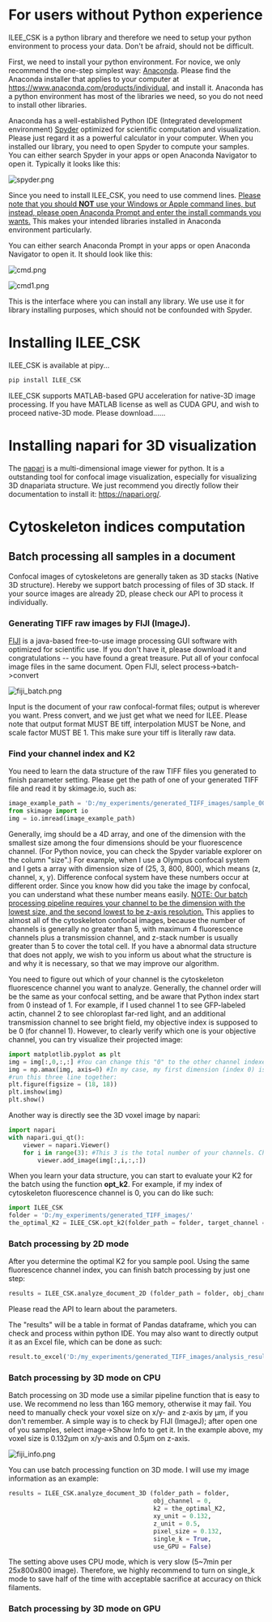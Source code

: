 # For users without Python experience

ILEE_CSK is a python library and therefore we need to setup your python environment to process your data. Don't be afraid, should not be difficult.

First, we need to install your python environment. For novice, we only recommend the one-step simplest way: [Anaconda](https://www.anaconda.com/). Please find the Anaconda installer that applies to your computer at https://www.anaconda.com/products/individual, and install it. Anaconda has a python environment has most of the libraries we need, so you do not need to install other libraries. 

Anaconda has a well-established Python IDE (Integrated development environment) [Spyder](https://www.spyder-ide.org/) optimized for scientific computation and visualization. Please just regard it as a powerful calculator in your computer. When you installed our library,  you need to open Spyder to compute your samples. You can either search Spyder in your apps or open Anaconda Navigator to open it. Typically it looks like this:

![spyder.png](https://github.com/phylars/image_host/blob/main/ILEE/spyder.png?raw=true)

Since you need to install ILEE_CSK, you need to use commend lines. <u>Please note that you should **NOT** use your Windows or Apple command lines, but instead, please open Anaconda Prompt and enter the install commands you wants.</u> This makes your intended libraries installed in Anaconda environment particularly. 

You can either search Anaconda Prompt in your apps or open Anaconda Navigator to open it. It should look like this:

![cmd.png](https://github.com/phylars/image_host/blob/main/ILEE/cmd.png?raw=true)

![cmd1.png](https://github.com/phylars/image_host/blob/main/ILEE/cmd1.png?raw=true)

This is the interface where you can install any library. We use use it for library installing purposes, which should not be confounded with Spyder.

# Installing ILEE_CSK

ILEE_CSK is available at pipy...

```sh
pip install ILEE_CSK
```

ILEE_CSK supports MATLAB-based GPU acceleration for native-3D image processing. If you have MATLAB license as well as CUDA GPU, and wish to proceed native-3D mode. Please download......

# Installing napari for 3D visualization

The [napari](https://napari.org/) is a multi-dimensional image viewer for python. It is a outstanding tool for confocal image visualization, especially for visualizing 3D dnapariata structure. We just recommend you directly follow their documentation to install it: https://napari.org/.

# Cytoskeleton indices computation

## Batch processing all samples in a document

Confocal images of cytoskeletons are generally taken as 3D stacks (Native 3D structure). Hereby we support batch processing of files of  3D stack. If your source images are already 2D, please check our API to process it individually.

### Generating TIFF raw images by FIJI (ImageJ). 

[FIJI](https://fiji.sc/) is a java-based free-to-use image processing GUI software with optimized for scientific use. If you don't have it, please download it and congratulations -- you have found a great treasure. Put all of your confocal image files in the same document. Open FIJI, select process->batch->convert

![fiji_batch.png](https://github.com/phylars/image_host/blob/main/ILEE/fiji_batch.png?raw=true)

Input is the document of your raw confocal-format files; output is wherever you want. Press convert, and we just get what we need for ILEE. Please note that output format MUST BE tiff, interpolation MUST be None, and scale factor MUST BE 1. This make sure your tiff is literally raw data. 

### Find your channel index and K2

You need to learn the data structure of the raw TIFF files you generated to finish parameter setting. Please get the path of one of your generated TIFF file and read it by skimage.io, such as:

```python
image_example_path = 'D:/my_experiments/generated_TIFF_images/sample_001.tiff'
from skimage import io
img = io.imread(image_example_path)
```

Generally, img should be a 4D array, and one of the dimension with the smallest size among the four dimensions should be your fluorescence channel. (For Python novice, you can check the Spyder variable explorer on the column "size".) For example, when I use a Olympus confocal system and I gets a array with dimension size of (25, 3, 800, 800), which means (z, channel, x, y). Difference confocal system have these numbers occur at different order. Since you know how did you take the image by confocal, you can understand what these number means easily. <u>NOTE: Our batch processing pipeline requires your channel to be the dimension with the lowest size, and the second lowest to be z-axis resolution.</u> This applies to almost all of the cytoskeleton confocal images, because the number of channels is generally no greater than 5, with maximum 4 fluorescence channels plus a transmission channel, and z-stack number is usually greater than 5 to cover the total cell. If you have a abnormal data structure that does not apply, we wish to you inform us about what the structure is and why it is necessary, so that we may improve our algorithm. 

You need to figure out which of your channel is the cytoskeleton fluorescence channel you want to analyze. Generally, the channel order will be the same as your confocal setting, and be aware that Python index start from 0 instead of 1. For example, if I used channel 1 to see GFP-labeled actin, channel 2 to see chloroplast far-red light, and an additional transmission channel to see bright field, my objective index is supposed to be 0 (for channel 1). However, to clearly verify which one is your objective channel, you can try visualize their projected image:

```python
import matplotlib.pyplot as plt
img = img[:,0,:,:] #You can change this "0" to the other channel indexes you want to check.
img = np.amax(img, axis=0) #In my case, my first dimension (index 0) is z-axis, if your z-axis is another dimension, please change accordingly.
#run this three line together:
plt.figure(figsize = (18, 18))
plt.imshow(img)
plt.show()
```

Another way is directly see the 3D voxel image by napari:

```python
import napari
with napari.gui_qt():
    viewer = napari.Viewer()
    for i in range(3): #This 3 is the total number of your channels. Change accordingly.
        viewer.add_image(img[:,i,:,:])   
```

 

When you learn your data structure, you can start to evaluate your K2 for the batch using the function **opt_k2**. For example, if my index of cytoskeleton fluorescence channel is 0, you can do like such:

```python
import ILEE_CSK
folder = 'D:/my_experiments/generated_TIFF_images/'
the_optimal_K2 = ILEE_CSK.opt_k2(folder_path = folder, target_channel = 0)
```

### Batch processing by 2D mode

After you determine the optimal K2 for you sample pool. Using the same fluorescence channel index, you can finish batch processing by just one step:

```python
results = ILEE_CSK.analyze_document_2D (folder_path = folder, obj_channel = 0, k2 = the_optimal_K2)
```

Please read the API to learn about the parameters. 

The "results" will be a table in format of Pandas dataframe, which you can check and process within python IDE. You may also want to directly output it as an Excel file, which can be done as such:

```python
result.to_excel('D:/my_experiments/generated_TIFF_images/analysis_result.xlsx')
```

### Batch processing by 3D mode on CPU

Batch processing on 3D mode use a similar pipeline function that is easy to use. We recommend no less than 16G memory, otherwise it may fail. You need to manually check your voxel size on x/y- and z-axis by μm, if you don't remember. A simple way is to check by FIJI (ImageJ); after open one of you samples, select image->Show Info to get it. In the example above, my voxel size is 0.132μm on x/y-axis and 0.5μm on z-axis. 

![fiji_info.png](https://github.com/phylars/image_host/blob/main/ILEE/fiji_info.png?raw=true)

You can use batch processing function on 3D mode. I will use my image information as an example:

```python
results = ILEE_CSK.analyze_document_3D (folder_path = folder,
                                        obj_channel = 0, 
                                        k2 = the_optimal_K2, 
                                        xy_unit = 0.132, 
                                        z_unit = 0.5,     
                                        pixel_size = 0.132, 
                                        single_k = True, 
                                        use_GPU = False)
```

The setting above uses CPU mode, which is very slow (5~7min per 25x800x800 image). Therefore, we highly recommend to turn on single_k mode to save half of the time with acceptable sacrifice at accuracy on thick filaments.

### Batch processing by 3D mode on GPU

